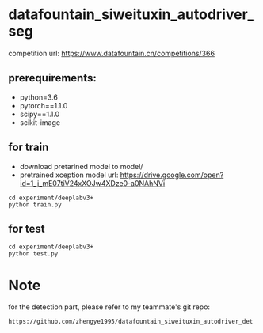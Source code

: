 # datafountain_siweituxin_autodriver_seg
competition url: https://www.datafountain.cn/competitions/366

## prerequirements:

+ python=3.6
+ pytorch==1.1.0
+ scipy==1.1.0
+ scikit-image


## for train
- download pretarined model to model/ 
- pretrained xception model url: https://drive.google.com/open?id=1_j_mE07tiV24xXOJw4XDze0-a0NAhNVi

```
cd experiment/deeplabv3+
python train.py
```

## for test
```
cd experiment/deeplabv3+
python test.py
```
# Note
for the detection part, please refer to my teammate's git repo: 
```
https://github.com/zhengye1995/datafountain_siweituxin_autodriver_det
```

